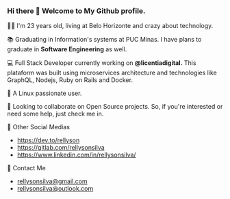 ### Hi there 👋 Welcome to My Github profile.



👨‍💻 I'm 23 years old, living at Belo Horizonte and crazy about technology.

📚 Graduating in Information's systems at PUC Minas. I have plans to graduate in **Software Engineering** as well.

💻 Full Stack Developer currently working on **@licentiadigital.** This plataform was built using microservices architecture and technologies like GraphQL, Nodejs, Ruby on Rails and Docker.

🐧 A Linux passionate user.

🔎 Looking to collaborate on Open Source projects. So, if you're interested or need some help, just check me in. 

💬 Other Social Medias
- https://dev.to/rellyson
- https://gitlab.com/rellysonsilva
- https://www.linkedin.com/in/rellysonsilva/

📧 Contact Me
- rellysonsilva@gmail.com
- rellysonsilva@outlook.com
<!--
**rellyson/rellyson** is a ✨ _special_ ✨ repository because its `README.md` (this file) appears on your GitHub profile.

Here are some ideas to get you started:

- 🔭 I’m currently working on ...
- 🌱 I’m currently learning ...
- 👯 I’m looking to collaborate on ...
- 🤔 I’m looking for help with ...
- 💬 Ask me about ...
- 📫 How to reach me: ...
- 😄 Pronouns: ...
- ⚡ Fun fact: ...
-->
